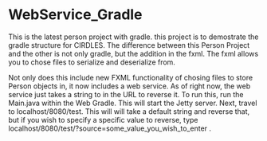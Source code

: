 # WebService_Gradle

This is the latest person project with gradle. this project is to demostrate the gradle structure for CIRDLES.
The difference between this Person Project and the other is not only gradle, but the addition in the fxml. The fxml allows you to chose files to serialize and deserialize from.

Not only does this include new FXML functionality of chosing files to store Person objects in, it now includes a web service. As of right now, the web service just takes a string to in the URL to reverse it. To run this, run the Main.java within the Web Gradle. This will start the Jetty server. Next, travel to localhost/8080/test. This will will take a default string and reverse that, but if you wish to specify a specific value to reverse, type localhost/8080/test/?source=some_value_you_wish_to_enter . 

